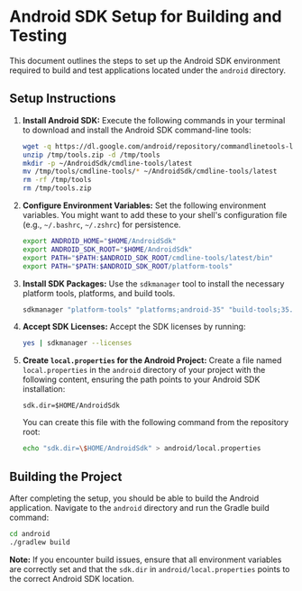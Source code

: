 # Android SDK Setup for Building and Testing

This document outlines the steps to set up the Android SDK environment required to build and test applications located under the `android` directory.

## Setup Instructions

1.  **Install Android SDK:**
    Execute the following commands in your terminal to download and install the Android SDK command-line tools:
    ```bash
    wget -q https://dl.google.com/android/repository/commandlinetools-linux-13114758_latest.zip -O /tmp/tools.zip
    unzip /tmp/tools.zip -d /tmp/tools
    mkdir -p ~/AndroidSdk/cmdline-tools/latest
    mv /tmp/tools/cmdline-tools/* ~/AndroidSdk/cmdline-tools/latest
    rm -rf /tmp/tools
    rm /tmp/tools.zip
    ```

2.  **Configure Environment Variables:**
    Set the following environment variables. You might want to add these to your shell's configuration file (e.g., `~/.bashrc`, `~/.zshrc`) for persistence.
    ```bash
    export ANDROID_HOME="$HOME/AndroidSdk"
    export ANDROID_SDK_ROOT="$HOME/AndroidSdk"
    export PATH="$PATH:$ANDROID_SDK_ROOT/cmdline-tools/latest/bin"
    export PATH="$PATH:$ANDROID_SDK_ROOT/platform-tools"
    ```

3.  **Install SDK Packages:**
    Use the `sdkmanager` tool to install the necessary platform tools, platforms, and build tools.
    ```bash
    sdkmanager "platform-tools" "platforms;android-35" "build-tools;35.0.1"
    ```

4.  **Accept SDK Licenses:**
    Accept the SDK licenses by running:
    ```bash
    yes | sdkmanager --licenses
    ```

5.  **Create `local.properties` for the Android Project:**
    Create a file named `local.properties` in the `android` directory of your project with the following content, ensuring the path points to your Android SDK installation:
    ```properties
    sdk.dir=$HOME/AndroidSdk
    ```

    You can create this file with the following command from the repository root:
    ```bash
    echo "sdk.dir=\$HOME/AndroidSdk" > android/local.properties
    ```

## Building the Project

After completing the setup, you should be able to build the Android application. Navigate to the `android` directory and run the Gradle build command:

```bash
cd android
./gradlew build
```

**Note:** If you encounter build issues, ensure that all environment variables are correctly set and that the `sdk.dir` in `android/local.properties` points to the correct Android SDK location.
